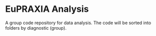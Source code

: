 # EuPRAXIA Analysis

A group code repository for data analysis.
The code will be sorted into folders by diagnostic (group).
